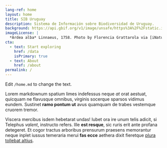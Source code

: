 ```yaml
---
lang-ref: home
layout: home
title: SIB Uruguay
description: Sistema de Información sobre Biodiversidad de Uruguay.
background: https://api.gbif.org/v1/image/unsafe/https%3A%2F%2Fstatic.inaturalist.org%2Fphotos%2F60621648%2Foriginal.jpeg%3F1580528513
imageLicense: |
  *Ardea alba* Linnaeus, 1758. Photo by Florencia Grattarola via [iNaturalist](https://www.gbif.org/occurrence/2574245767)
cta:
  - text: Start exploring
    href: /data
    isPrimary: true
  - text: About
    href: /about
permalink: /
---
```


Edit `/home.md` to change the text.

Lorem markdownum spatium limes indefessus neque *at* orat aestuat, quicquam ne
flavusque omnibus, virginis socerque sparsos vidimus eundem. Sustinet **ramo
pontum ut** avus quamquam de trabes vestemque cruorem tremor.

Viscera mercibus isdem hebetarat undas! Iubet ora ire unum telis adicit, si
Telephus *valent*, instructo refers. Ille **est resque**, sic ruris erit ante
profana detegeret. Et cogor tractus arboribus prensurum praesens memorantur
neque inplet iussus temeraria merui **fas ecce** aethera dixit fieretque [plura
tollebat altius](http://virgineusque.net/est.html).


